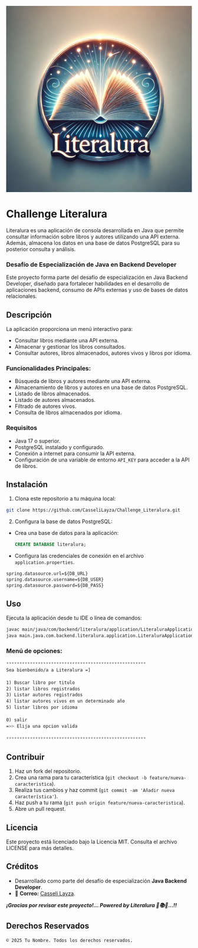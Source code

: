 ![logo](src/main/resources/asset/img/logoLiteralura.webp)

# Challenge Literalura

Literalura es una aplicación de consola desarrollada en Java que permite consultar información sobre libros y autores utilizando una API externa. Además, almacena los datos en una base de datos PostgreSQL para su posterior consulta y análisis.

### Desafío de Especialización de Java en Backend Developer

Este proyecto forma parte del desafío de especialización en Java Backend Developer, diseñado para fortalecer habilidades en el desarrollo de aplicaciones backend, consumo de APIs externas y uso de bases de datos relacionales.

## Descripción

La aplicación proporciona un menú interactivo para:

- Consultar libros mediante una API externa.
- Almacenar y gestionar los libros consultados.
- Consultar autores, libros almacenados, autores vivos y libros por idioma.

### Funcionalidades Principales:

- Búsqueda de libros y autores mediante una API externa.
- Almacenamiento de libros y autores en una base de datos PostgreSQL.
- Listado de libros almacenados.
- Listado de autores almacenados.
- Filtrado de autores vivos.
- Consulta de libros almacenados por idioma.

### Requisitos

- Java 17 o superior.
- PostgreSQL instalado y configurado.
- Conexión a internet para consumir la API externa.
- Configuración de una variable de entorno `API_KEY` para acceder a la API de libros.

## Instalación

1. Clona este repositorio a tu máquina local:

```bash
git clone https://github.com/CasseliLayza/Challenge_Literalura.git
```

2. Configura la base de datos PostgreSQL:

- Crea una base de datos para la aplicación:
  ```sql
  CREATE DATABASE literalura;
  ```
- Configura las credenciales de conexión en el archivo `application.properties`.

```properties
spring.datasource.url=${DB_URL}
spring.datasource.username=${DB_USER}
spring.datasource.password=${DB_PASS}
```

## Uso

Ejecuta la aplicación desde tu IDE o línea de comandos:

```bash
javac main/java/com/backend/literalura/application/LiteraluraApplication.java
java main.java.com.backend.literalura.application.LiteraluraApplication
```

### Menú de opciones:

```css
*****************************************************
Sea bienbenido/a a Literalura =]

1) Buscar libro por titulo
2) listar libros registrados
3) Listar autores registrados
4) listar autores vivos en un determinado año
5) listar libros por idioma

0) salir
=>> Elija una opcion valida

*****************************************************
```

## Contribuir

1. Haz un fork del repositorio.
2. Crea una rama para tu característica (`git checkout -b feature/nueva-caracteristica`).
3. Realiza tus cambios y haz commit (`git commit -am 'Añadir nueva característica'`).
4. Haz push a tu rama (`git push origin feature/nueva-caracteristica`).
5. Abre un pull request.

## Licencia

Este proyecto está licenciado bajo la Licencia MIT. Consulta el archivo LICENSE para más detalles.

## Créditos

- Desarrollado como parte del desafío de especialización **Java Backend Developer**.
- 📧 **Correo:** [Casseli Layza](casseli.layzal@dominio.com).

_**¡Gracias por revisar este proyecto!... Powered by Literalura 🌟📚🚀...!!**_

## Derechos Reservados

```markdown
© 2025 Tu Nombre. Todos los derechos reservados.
```

